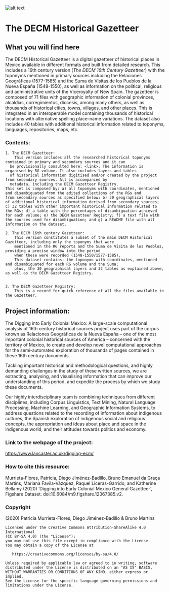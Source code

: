 ![alt text](https://www.lancaster.ac.uk/digging-ecm/wp-content/uploads/2018/04/Logo-sticky-header-345.png  "Digging into Early Colonial Mexico Logo")
# The DECM Historical Gazetteer

## What you will find here
The DECM Historical Gazetteer is a digital gazetteer of historical places in Mexico available in different formats and built from detailed research. This includes a 16th century version (*The DECM 16th Century Gazetteer*) with the toponyms mentioned in primary sources including the Relaciones Geográficas (1577-1585) and the Suma de Visitas de los Pueblos de la Nueva España (1548-1550), as well as information on the political, religious and administrative units of the Viceroyalty of New Spain. 
The gazetteer is composed of 71 files with geographic information of colonial provinces, alcaldias, corregimientos, diocesis, among many others, as well as thousands of historical cities, towns, villages, and other places. This is integrated in an interoperable model containing thousands of historical locations with alternative spelling place-name variations. The dataset also includes 40 tables with additional historical information related to toponyms, languages, repositories, maps, etc.

### Contents:
``` 
1. The DECM Gazetteer: 
	This version includes all the researched historical toponyms contained in primary and secondary sources and it can 
  be provisionally consulted here: <link>. The information is organised by RG volume. It also includes layers and tables 
  of historical information digitised and/or created by the project from secondary sources. All is accompanied by 
  metadata, including the DECM Gazetteer Registry. 
This set is composed by: a) all toponyms with coordinates, mentioned and disambiguated from the edited collections of the RGs and 
from secondary sources as specified below; b) 30 geographical layers of additional historical information derived from secondary sources; 
c) 32 tables with other important historical information related to the RGs; d) a table with the percentages of disambiguation achieved 
for each volume; e) the DECM Gazetteer Registry; f) a text file with the sources used for disambiguation; and g) a README file with all 
information on the dataset.
  
2. The DECM 16th century Gazetteer:
	This version constitutes a subset of the main DECM Historical Gazetteer, including only the toponyms that were 
	mentioned in the RG reports and the Suma de Visita de los Pueblos, providing a precise window into the period 
	when these were recorded (1548-1550/1577-1585). 
	This dataset contains: the toponyms with coordinates, mentioned and disambiguated for each RG volume and the Suma; 
	plus, the 30 geographical layers and 32 tables as explained above, as well as the DECM Gazetteer Registry. 


3. The DECM Gazetteer Registry:
	This is a record for quick reference of all the files available in the Gazetteer.

``` 

## Project information: 
The Digging into Early Colonial Mexico: A large-scale computational analysis of 16th century historical sources project uses part of the corpus known as Relaciones Geográficas de la Nueva España – one of the most important colonial historical sources of America – concerned with the territory of Mexico, to create and develop novel computational approaches for the semi-automated exploration of thousands of pages contained in these 16th century documents.

Tackling important historical and methodological questions, and highly demanding challenges in the study of these written sources, we are extracting, analysing, and visualising information that can improve our understanding of this period, and expedite the process by which we study these documents.

Our highly interdisciplinary team is combining techniques from different disciplines, including Corpus Linguistics, Text Mining, Natural Language Processing, Machine Learning, and Geographic Information Systems, to address questions related to the recording of information about indigenous cultures, the Spanish exploration of indigenous social and religious concepts, the appropriation and ideas about place and space in the indigenous world, and their attitudes towards politics and economy. 

### Link to the webpage of the project: 
https://www.lancaster.ac.uk/digging-ecm/

### How to cite this resource: 
Murrieta-Flores, Patricia, Diego Jiménez-Badillo, Bruno Emanuel da Graça Martins, Mariana Favila-Vázquez, Raquel Liceras-Garrido, and Katherine Bellamy (2020) ‘Digging into Early Colonial Mexico General Gazetteer’, Figshare Dataset. doi:10.6084/m9.figshare.12367385.v2.

### Copyright
(2020) Patricia Murrieta-Flores, Diego Jiménez-Badillo & Bruno Martins
``` 
Licensed under the Creative Commons Attribution-ShareAlike 4.0 International 
(CC BY-SA 4.0) (the "License");
you may not use this file except in compliance with the License.
You may obtain a copy of the License at

   https://creativecommons.org/licenses/by-sa/4.0/

Unless required by applicable law or agreed to in writing, software
distributed under the License is distributed on an "AS IS" BASIS,
WITHOUT WARRANTIES OR CONDITIONS OF ANY KIND, either express or implied.
See the License for the specific language governing permissions and
limitations under the License.
``` 


